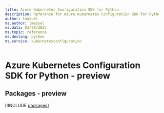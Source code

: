 ```yaml
---
title: Azure Kubernetes Configuration SDK for Python
description: Reference for Azure Kubernetes Configuration SDK for Python
author: lmazuel
ms.author: lmazuel
ms.data: 03/29/2023
ms.topic: reference
ms.devlang: python
ms.service: kubernetesconfiguration
---
```

# Azure Kubernetes Configuration SDK for Python - preview
## Packages - preview
[!INCLUDE [packages](kubernetes-configuration-index.md)]